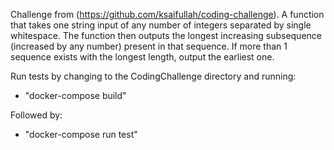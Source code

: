Challenge from (https://github.com/ksaifullah/coding-challenge). 
A function that takes one string input of any number of integers separated by single whitespace. The function then outputs the longest increasing subsequence (increased by any number) present in that sequence. If more than 1 sequence exists with the longest length, output the earliest one.

Run tests by changing to the CodingChallenge directory and running:
  - "docker-compose build" 
 
Followed by:  

  - "docker-compose run test"
